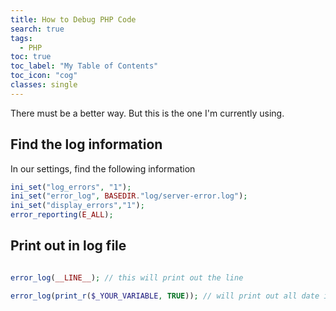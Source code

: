```yaml
---
title: How to Debug PHP Code
search: true
tags: 
  - PHP
toc: true
toc_label: "My Table of Contents"
toc_icon: "cog"
classes: single
---
```

There must be a better way. But this is the one I'm currently using.


## Find the log information

In our settings, find the following information

```php
ini_set("log_errors", "1");
ini_set("error_log", BASEDIR."log/server-error.log");
ini_set("display_errors","1");
error_reporting(E_ALL);
```

## Print out in log file

```php

error_log(__LINE__); // this will print out the line 

error_log(print_r($_YOUR_VARIABLE, TRUE)); // will print out all date in your variable
```